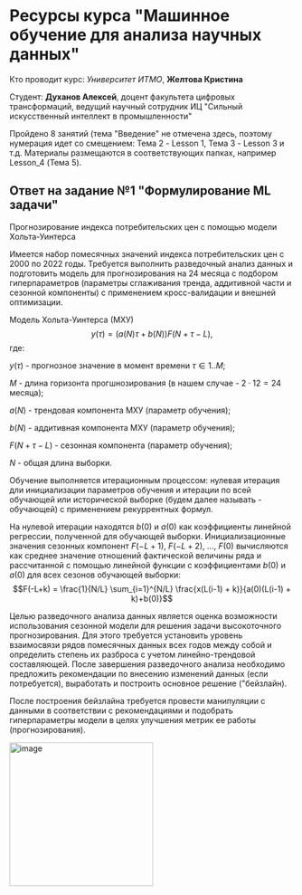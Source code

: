 # Ресурсы курса "Машинное обучение для анализа научных данных"
Кто проводит курс: *Университет ИТМО*, **Желтова Кристина**

Студент: **Духанов Алексей**, доцент факультета цифровых трансформаций, ведущий научный сотрудник ИЦ "Сильный искусственный интеллект в промышленности"

Пройдено 8 занятий (тема "Введение" не отмечена здесь, поэтому нумерация идет со смещением: Тема 2 - Lesson 1, Тема 3 - Lesson 3 и т.д.
Материалы размещаются в соответствующих папках, например Lesson_4 (Тема 5).

## Ответ на задание №1 "Формулирование ML задачи"
Прогнозирование индекса потребительских цен с помощью модели Хольта-Уинтерса

Имеется набор помесячных значений индекса потребительских цен с 2000 по 2022 годы. Требуется выполнить разведочный анализ данных и подготовить модель для прогнозирования на 24 месяца с подбором гиперпараметров (параметры сглаживания тренда, аддитивной части и сезонной компоненты) с применением кросс-валидации и внешней оптимизации. 

Модель Хольта-Уинтерса (МХУ)
$$y(\tau) = \left(a(N)\tau+b(N)\right)F(N+\tau-L),$$
где:

$y(\tau)$ - прогнозное значение в момент времени $\tau \in {1..M}$;

$M$ - длина горизонта прогшнозирования (в нашем случае - $2 \cdot 12 = 24$ месяца);

$a(N)$ - трендовая компонента МХУ (параметр обучения);

$b(N)$ - аддитивная компонента МХУ (параметр обучения);

$F(N+\tau-L)$ - сезонная компонента (параметр обучения);

$N$ - общая длина выборки.

Обучение выполняется итерационным процессом: нулевая итерация дли инициализации параметров обучения и итерации по всей обучающей или исторической выборке (будем далее называть - обучающей) с применением рекуррентных формул.

На нулевой итерации находятся $b(0)$ и $a(0)$ как коэффициенты линейной регрессии, полученной для обучающей выборки. Инициализационные значения сезонных компонент $F(-L+1)$, $F(-L+2)$, ..., $F(0)$ вычисляются как среднее значение отношений фактической величины ряда и рассчитанной с помощью линейной функции с коэффициентами $b(0)$ и $a(0)$ для всех сезонов обучающей выборки:
$$F(-L+k) = \frac{1}{N/L}  \sum_{i=1}^{N/L} \frac{x(L(i-1) + k)}{a(0)(L(i-1) + k)+b(0)}$$



Целью разведочного анализа данных является оценка возможности использования сезонной модели для решения задачи высокоточного прогнозирования. Для этого требуется установить уровень взаимосвязи рядов помесячных данных всех годов между собой и определить степень их разброса с учетом линейно-трендовой составляющей. После завершения разведочного анализа необходимо предложить рекомендации по внесению изменений данных (если потребуется), выработать и построить основное решение ("бейзлайн).

После построения бейзлайна требуется провести манипуляции с данными в соответствии с рекомендациями и подобрать гиперпараметры модели в целях улучшения метрик ее работы (прогнозирования).


<img width="254" alt="image" src="https://user-images.githubusercontent.com/114169524/218997955-57334095-3660-471d-9bb0-f3afb72c001a.png">

